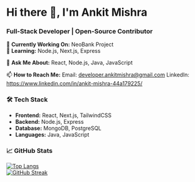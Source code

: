 # Hi there 👋, I'm Ankit Mishra  

### Full-Stack Developer | Open-Source Contributor  

🔭 **Currently Working On:** NeoBank Project  
🌱 **Learning:** Node.js, Next.js, Express

💬 **Ask Me About:** React, Node.js, Java, JavaScript

📫 **How to Reach Me:** Email: developer.ankitmishra@gmail.com
                        LinkedIn: https://www.linkedin.com/in/ankit-mishra-44a179225/

### 🛠️ Tech Stack  
- **Frontend:** React, Next.js, TailwindCSS  
- **Backend:** Node.js, Express  
- **Database:** MongoDB, PostgreSQL  
- **Languages:** Java, JavaScript

### 📈 GitHub Stats  
[![Top Langs](https://github-readme-stats.vercel.app/api/top-langs/?username=dev-ankit-mishra&layout=compact)](https://github.com/dev-ankit-mishra)  
[![GitHub Streak](https://streak-stats.demolab.com?user=dev-ankit-mishra&theme=dark)](https://git.io/streak-stats)  


  

